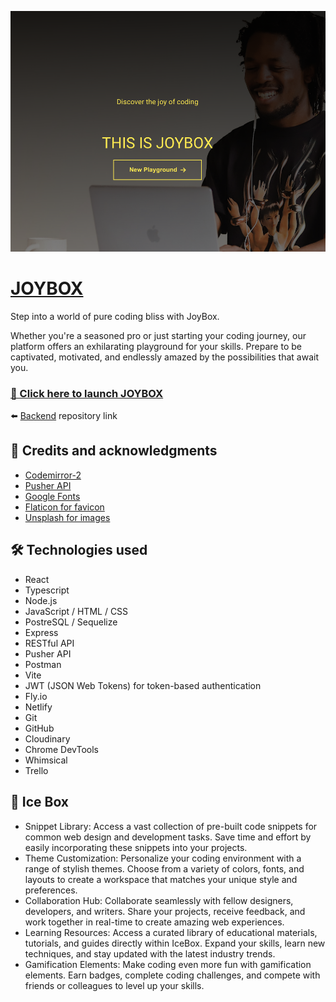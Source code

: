 ![JOYBOX](/public/JB-screenshot.png)

# [JOYBOX](https://joybox-app.netlify.app)
Step into a world of pure coding bliss with JoyBox. 

Whether you're a seasoned pro or just starting your coding journey, our platform offers an exhilarating playground for your skills. Prepare to be captivated, motivated, and endlessly amazed by the possibilities that await you.

### [🎁 Click here to launch JOYBOX](https://joybox-app.netlify.app)

⬅️  [Backend](https://github.com/any-stone/joy-box-back-end) repository link


## 🙏 Credits and acknowledgments
* [Codemirror-2](https://www.npmjs.com/package/react-codemirror2)
* [Pusher API](https://pusher.com/)
* [Google Fonts](https://fonts.google.com)
* [Flaticon for favicon](https://www.flaticon.com/)
* [Unsplash for images](https://unsplash.com/)


## 🛠️ Technologies used 
* React
* Typescript
* Node.js
* JavaScript / HTML / CSS
* PostreSQL / Sequelize
* Express
* RESTful API
* Pusher API
* Postman
* Vite
* JWT (JSON Web Tokens) for token-based authentication
* Fly.io
* Netlify
* Git
* GitHub
* Cloudinary
* Chrome DevTools
* Whimsical
* Trello

## 🍦 Ice Box 
* Snippet Library: Access a vast collection of pre-built code snippets for common web design and development tasks. Save time and effort by easily incorporating these snippets into your projects.
* Theme Customization: Personalize your coding environment with a range of stylish themes. Choose from a variety of colors, fonts, and layouts to create a workspace that matches your unique style and preferences.
* Collaboration Hub: Collaborate seamlessly with fellow designers, developers, and writers. Share your projects, receive feedback, and work together in real-time to create amazing web experiences.
* Learning Resources: Access a curated library of educational materials, tutorials, and guides directly within IceBox. Expand your skills, learn new techniques, and stay updated with the latest industry trends.
* Gamification Elements: Make coding even more fun with gamification elements. Earn badges, complete coding challenges, and compete with friends or colleagues to level up your skills.
